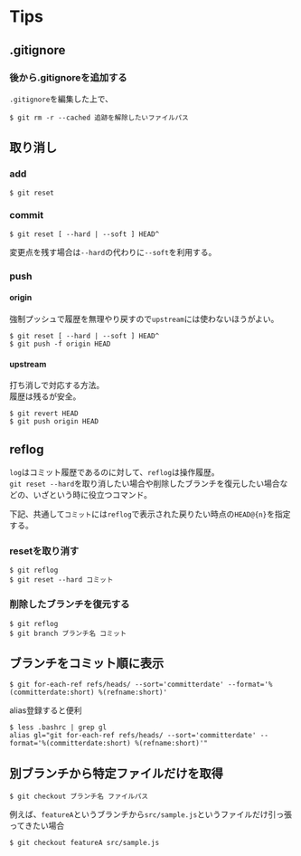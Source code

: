 # Tips

## .gitignore

### 後から.gitignoreを追加する

`.gitignore`を編集した上で、

```text
$ git rm -r --cached 追跡を解除したいファイルパス
```

## 取り消し

### add

```text
$ git reset
```

### commit

```text
$ git reset [ --hard | --soft ] HEAD^
```

変更点を残す場合は`--hard`の代わりに`--soft`を利用する。

### push

#### origin

強制プッシュで履歴を無理やり戻すので`upstream`には使わないほうがよい。

```text
$ git reset [ --hard | --soft ] HEAD^
$ git push -f origin HEAD
```

#### upstream

打ち消しで対応する方法。  
履歴は残るが安全。

```text
$ git revert HEAD
$ git push origin HEAD
```

## reflog

`log`はコミット履歴であるのに対して、`reflog`は操作履歴。  
`git reset --hard`を取り消したい場合や削除したブランチを復元したい場合などの、いざという時に役立つコマンド。

下記、共通して`コミット`には`reflog`で表示された戻りたい時点の`HEAD@{n}`を指定する。

### resetを取り消す

```text
$ git reflog
$ git reset --hard コミット
```

### 削除したブランチを復元する

```text
$ git reflog
$ git branch ブランチ名 コミット
```

## ブランチをコミット順に表示

```text
$ git for-each-ref refs/heads/ --sort='committerdate' --format='%(committerdate:short) %(refname:short)'
```

alias登録すると便利

```text
$ less .bashrc | grep gl
alias gl="git for-each-ref refs/heads/ --sort='committerdate' --format='%(committerdate:short) %(refname:short)'"
```

## 別ブランチから特定ファイルだけを取得

```text
$ git checkout ブランチ名 ファイルパス
```

例えば、`featureA`というブランチから`src/sample.js`というファイルだけ引っ張ってきたい場合

```text
$ git checkout featureA src/sample.js
```

